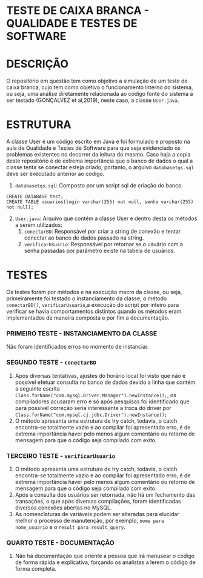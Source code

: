 # TESTE DE CAIXA BRANCA - QUALIDADE E TESTES DE SOFTWARE

# DESCRIÇÃO
O repositório em questão tem como objetivo a simulação de um teste de caixa branca, cujo tem como objetivo o funcionamento interno do sistema, ou seja, uma análise diretamente relacionada ao código fonte do sistema a ser testado (GONÇALVEZ et al,2019), neste caso, a classe `User.java`.

# ESTRUTURA 
A classe User é um código escrito em Java e foi formulado e proposto na aula de Qualidade e Testes de Software para que seja evidenciado os problemas existentes no decorrer da leitura do mesmo. Caso haja a copia deste repositório é de extrema importância que o banco de dados o qual a classe tenta se conectar esteja criado, portanto, o arquivo `databasetqs.sql` deve ser executado anterior ao código.

1. `databasetqs.sql`: Composto por um script sql de criação do banco.
```
CREATE DATABASE test;
CREATE TABLE usuarios(login varchar(255) not null, senha varchar(255) not null);
```
2. `User.java`: Arquivo que contém a classe User e dentro desta os métodos a serem utilizados:
     1. `conectarBD`: Responsável por criar a string de conexão e tentar conectar ao banco de dados passado na string.
     2. `verificarUsuario`: Responsável por retornar se o usuário com a senha passadas por parâmetro existe na tabela de usuários.

# TESTES
Os testes foram por métodos e na execução macro da classe, ou seja, primeiramente foi testado o instanciamento da classe, o método `conectarBD()`, `verificarUsuario`,a execução do script por inteiro para verificar se havia comportamentos distintos quando os métodos eram implementados de maneira composta  e por fim a documentação.

### PRIMEIRO TESTE - INSTANCIAMENTO DA CLASSE 
Não foram identificados erros no momento de instanciar.

### SEGUNDO TESTE - `conectarBD`
1. Após diversas tentativas, ajustes do horário local foi visto que não é possível efetuar consulta no banco de dados devido a linha que contém a seguinte escrita `Class.forName("com.mysql.Driver.Manager").newInstance();`, os compiladores acusaram erro e só após pesquisas foi identificado que para possível correção seria interessante a troca do driver por `Class.forName("com.mysql.cj.jdbc.Driver").newInstance();`
2. O método apresenta uma estrutura de try catch, todavia, o catch encontra-se totalmente vazio e ao compilar foi apresentado erro, é de extrema importância haver pelo menos algum comentário ou retorno de mensagem para que o código seja compilado com exito.

### TERCEIRO TESTE - `verificarUsuario`
1. O método apresenta uma estrutura de try catch, todavia, o catch encontra-se totalmente vazio e ao compilar foi apresentado erro, é de extrema importância haver pelo menos algum comentário ou retorno de mensagem para que o código seja compilado com exito.
2. Após a consulta dos usuários ser retornada, não há um fechamento das transações, o que após diversas compilações, foram identificadas diversos conexões abertas no MySQL.
3. As nomenclaturas de variáveis podem ser alteradas para elucidar melhor o processo de manutenção, por exemplo, `nome para nome_usuario` e o `result para result_query`.
### QUARTO TESTE - DOCUMENTAÇÃO
1. Não há documentação que oriente a pessoa que irá manusear o código de forma rápida e explicativa, forçando os analistas a lerem o código de forma completa.
